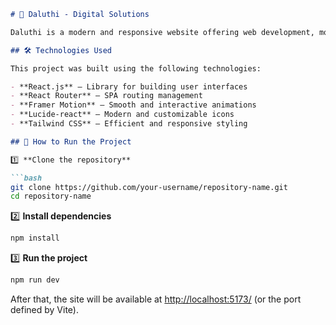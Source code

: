 ```markdown
# 🚀 Daluthi - Digital Solutions

Daluthi is a modern and responsive website offering web development, mobile applications, and custom enterprise systems.

## 🛠️ Technologies Used

This project was built using the following technologies:

- **React.js** – Library for building user interfaces
- **React Router** – SPA routing management
- **Framer Motion** – Smooth and interactive animations
- **Lucide-react** – Modern and customizable icons
- **Tailwind CSS** – Efficient and responsive styling

## 📂 How to Run the Project

1️⃣ **Clone the repository**

```bash
git clone https://github.com/your-username/repository-name.git
cd repository-name
```

2️⃣ **Install dependencies**

```bash
npm install
```

3️⃣ **Run the project**

```bash
npm run dev
```

After that, the site will be available at [http://localhost:5173/](http://localhost:5173/) (or the port defined by Vite).
```
